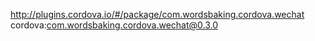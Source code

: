 
http://plugins.cordova.io/#/package/com.wordsbaking.cordova.wechat
cordova:com.wordsbaking.cordova.wechat@0.3.0
